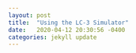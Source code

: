 ```yaml
---
layout: post
title:  "Using the LC-3 Simulator"
date:   2020-04-12 20:30:56 -0400
categories: jekyll update
---
```


